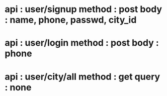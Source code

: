 api : user/signup
method : post
body : name, phone, passwd, city_id
========================================
api : user/login
method : post
body : phone
========================================
api : user/city/all
method : get
query : none
========================================